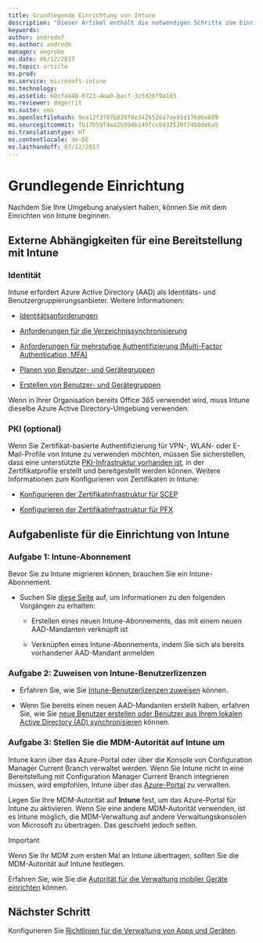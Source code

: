 ```yaml
---
title: Grundlegende Einrichtung von Intune
description: "Dieser Artikel enthält die notwendigen Schritte zum Einrichten von Microsoft Intune."
keywords: 
author: andredm7
ms.author: andredm
manager: angrobe
ms.date: 06/12/2017
ms.topic: article
ms.prod: 
ms.service: microsoft-intune
ms.technology: 
ms.assetid: 60cfa440-0723-4ea0-bacf-3c5d26f9a1d3
ms.reviewer: dagerrit
ms.suite: ems
ms.openlocfilehash: 9ea12f3707b830f0e3426526a7ae91d176d6e809
ms.sourcegitcommit: fb17b59f4aa2b994b149fcc6d32520f74b0de6a5
ms.translationtype: HT
ms.contentlocale: de-DE
ms.lasthandoff: 07/12/2017
---
```

# <a name="basic-setup"></a>Grundlegende Einrichtung

Nachdem Sie Ihre Umgebung analysiert haben, können Sie mit dem Einrichten von Intune beginnen.

## <a name="external-dependencies-for-an-intune-deployment"></a>Externe Abhängigkeiten für eine Bereitstellung mit Intune

### <a name="identity"></a>Identität

Intune erfordert Azure Active Directory (AAD) als Identitäts- und Benutzergruppierungsanbieter. Weitere Informationen:

-  [Identitätsanforderungen](https://docs.microsoft.com/active-directory/active-directory-hybrid-identity-design-considerations-overview#design-considerations-overview)

-   [Anforderungen für die Verzeichnissynchronisierung](https://docs.microsoft.com/active-directory/active-directory-hybrid-identity-design-considerations-directory-sync-requirements)

-   [Anforderungen für mehrstufige Authentifizierung (Multi-Factor Authentication, MFA)](https://docs.microsoft.com/active-directory/active-directory-hybrid-identity-design-considerations-multifactor-auth-requirements)

-   [Planen von Benutzer- und Gerätegruppen](users-add.md)

-   [Erstellen von Benutzer- und Gerätegruppen](groups-get-started.md)

Wenn in Ihrer Organisation bereits Office 365 verwendet wird, muss Intune dieselbe Azure Active Directory-Umgebung verwenden.

### <a name="pki-optional"></a>PKI (optional)

Wenn Sie Zertifikat-basierte Authentifizierung für VPN-, WLAN- oder E-Mail-Profile von Intune zu verwenden möchten, müssen Sie sicherstellen, dass eine unterstützte [PKI-Infrastruktur vorhanden ist](certificates-configure.md), in der Zertifikatprofile erstellt und bereitgestellt werden können. Weitere Informationen zum Konfigurieren von Zertifikaten in Intune:

-   [Konfigurieren der Zertifikatinfrastruktur für SCEP](/intune/certificates-scep-configure)

-   [Konfigurieren der Zertifikatinfrastruktur für PFX](/intune/certficates-pfx-configure)


## <a name="task-list-for-an-intune-setup"></a>Aufgabenliste für die Einrichtung von Intune

### <a name="task-1-intune-subscription"></a>Aufgabe 1: Intune-Abonnement

Bevor Sie zu Intune migrieren können, brauchen Sie ein Intune-Abonnement.

-   Suchen Sie [diese Seite](https://portal.office.com/Signup/Signup.aspx?OfferId=40BE278A-DFD1-470a-9EF7-9F2596EA7FF9&dl=INTUNE_A&ali=1#0) auf, um Informationen zu den folgenden Vorgängen zu erhalten:

    -   Erstellen eines neuen Intune-Abonnements, das mit einem neuen AAD-Mandanten verknüpft ist

    -   Verknüpfen eines Intune-Abonnements, indem Sie sich als bereits vorhandener AAD-Mandant anmelden

### <a name="task-2-assign-intune-user-licenses"></a>Aufgabe 2: Zuweisen von Intune-Benutzerlizenzen

-   Erfahren Sie, wie Sie [Intune-Benutzerlizenzen zuweisen](licenses-assign.md) können.

-   Wenn Sie bereits einen neuen AAD-Mandanten erstellt haben, erfahren Sie, wie Sie [neue Benutzer erstellen oder Benutzer aus Ihrem lokalen Active Directory (AD) synchronisieren](https://docs.microsoft.com/azure/active-directory/connect/active-directory-aadconnect) können.

### <a name="task-3-set-your-mdm-authority-to-intune"></a>Aufgabe 3: Stellen Sie die MDM-Autorität auf Intune um

Intune kann über das Azure-Portal oder über die Konsole von Configuration Manager Current Branch verwaltet werden. Wenn Sie Intune nicht in eine Bereitstellung mit Configuration Manager Current Branch integrieren müssen, wird empfohlen, Intune über das [Azure-Portal](https://portal.azure.com) zu verwalten.

Legen Sie Ihre MDM-Autorität auf **Intune** fest, um das Azure-Portal für Intune zu aktivieren. Wenn Sie eine andere MDM-Autorität verwenden, ist es Intune möglich, die MDM-Verwaltung auf andere Verwaltungskonsolen von Microsoft zu übertragen. Das geschieht jedoch selten.

> [!IMPORTANT]
> Wenn Sie Ihr MDM zum ersten Mal an Intune übertragen, sollten Sie die MDM-Autorität auf Intune festlegen.

Erfahren Sie, wie Sie die [Autorität für die Verwaltung mobiler Geräte einrichten](mdm-authority-set.md) können.

## <a name="next-step"></a>Nächster Schritt

Konfigurieren Sie [Richtlinien für die Verwaltung von Apps und Geräten](migration-guide-configure-policies.md).
